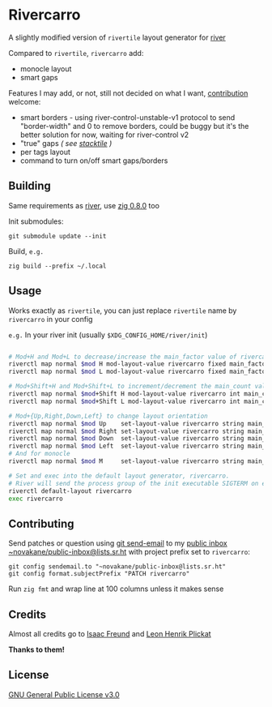 # Rivercarro

A slightly modified version of `rivertile` layout generator for
[river][]

Compared to `rivertile`, `rivercarro` add:

-   monocle layout
-   smart gaps

Features I may add, or not, still not decided on what I want,
[contribution][] welcome:

-   smart borders - using river-control-unstable-v1 protocol to send
    "border-width" and 0 to remove borders, could be buggy but it's the
    better solution for now, waiting for river-control v2
-   "true" gaps _( see [stacktile][] )_
-   per tags layout
-   command to turn on/off smart gaps/borders

[river]: https://github.com/ifreund/river
[contribution]: #Contributing
[stacktile]: https://sr.ht/~leon_plickat/stacktile/

## Building

Same requirements as [river][], use [zig 0.8.0][] too

Init submodules:

    git submodule update --init

Build, `e.g.`

    zig build --prefix ~/.local

[river]: https://github.com/ifreund/river#building
[zig 0.8.0]: https://ziglang.org/download/

## Usage

Works exactly as `rivertile`, you can just replace `rivertile` name by
`rivercarro` in your config

`e.g.` In your river init (usually `$XDG_CONFIG_HOME/river/init`)

```bash

# Mod+H and Mod+L to decrease/increase the main_factor value of rivercarro by 0.05
riverctl map normal $mod H mod-layout-value rivercarro fixed main_factor -0.05
riverctl map normal $mod L mod-layout-value rivercarro fixed main_factor +0.05

# Mod+Shift+H and Mod+Shift+L to increment/decrement the main_count value of rivercarro.
riverctl map normal $mod+Shift H mod-layout-value rivercarro int main_count +1
riverctl map normal $mod+Shift L mod-layout-value rivercarro int main_count -1

# Mod+{Up,Right,Down,Left} to change layout orientation
riverctl map normal $mod Up    set-layout-value rivercarro string main_location top
riverctl map normal $mod Right set-layout-value rivercarro string main_location right
riverctl map normal $mod Down  set-layout-value rivercarro string main_location bottom
riverctl map normal $mod Left  set-layout-value rivercarro string main_location left
# And for monocle
riverctl map normal $mod M     set-layout-value rivercarro string main_location monocle

# Set and exec into the default layout generator, rivercarro.
# River will send the process group of the init executable SIGTERM on exit.
riverctl default-layout rivercarro
exec rivercarro

```

## Contributing

Send patches or question using [git send-email][] to my [public inbox][]
[~novakane/public-inbox@lists.sr.ht][] with project prefix set to
`rivercarro`:

```
git config sendemail.to "~novakane/public-inbox@lists.sr.ht"
git config format.subjectPrefix "PATCH rivercarro"
```

Run `zig fmt` and wrap line at 100 columns unless it makes sense

[git send-email]: https://git-send-email.io
[public inbox]: https://lists.sr.ht/~novakane/public-inbox
[~novakane/public-inbox@lists.sr.ht]: mailto:~novakane/public-inbox@lists.sr.ht

## Credits

Almost all credits go to [Isaac Freund][] and [Leon Henrik Plickat][]

**Thanks to them!**

[Isaac Freund]: https://github.com/ifreund
[Leon Henrik Plickat]: https://sr.ht/~leon_plickat/

## License

[GNU General Public License v3.0][]

[GNU General Public License v3.0]: LICENSE
